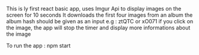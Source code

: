 This is ly first react basic app, uses Imgur Api to display images on the screen for 10 seconds
It downloads the first four images from an album
the album hash should be given as an input e.g :  ztQTC or xO071
if you click on the image, the app will stop the timer and display more informations about the image

To run the app : npm start
